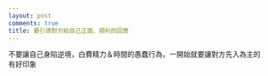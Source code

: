 ```yaml
---
layout: post
comments: true
title: 要引導對方給自己正面、順利的回應
---
```




不要讓自己身陷逆境，白費精力＆時間的愚蠢行為，一開始就要讓對方先入為主的有好印象


